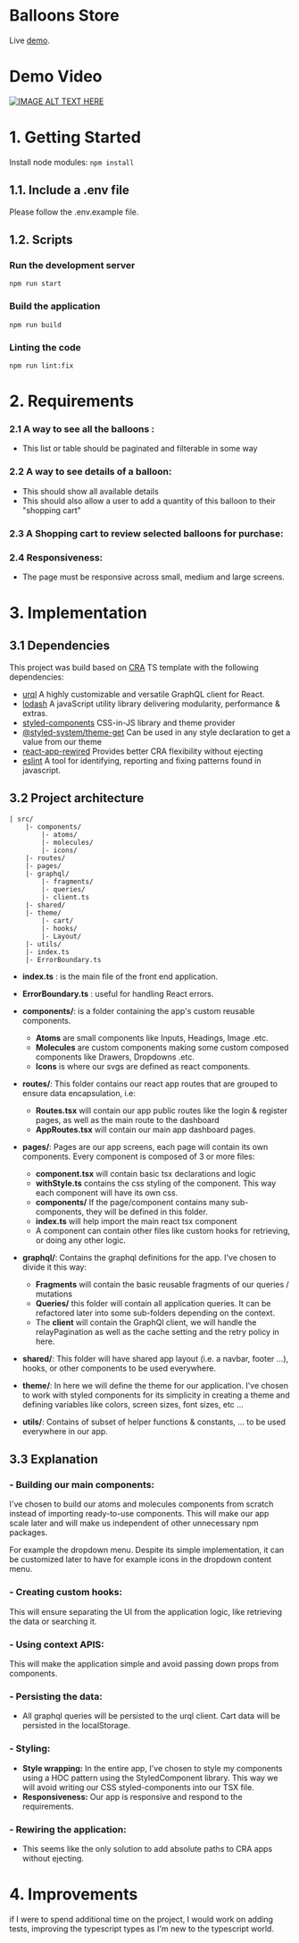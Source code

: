 # Balloons Store
Live [demo](https://balloonstore.netlify.app/).

# Demo Video
[![IMAGE ALT TEXT HERE](https://i.ibb.co/ZgTjWYq/store.png)](https://www.youtube.com/watch?v=s-53nM39V6o)

# 1. Getting Started

Install node modules: `npm install`

## 1.1. Include a .env file
Please follow the .env.example file.

## 1.2. Scripts
### Run the development server
`npm run start`
### Build the application
`npm run build`
### Linting the code
`npm run lint:fix`

# 2. Requirements

### 2.1 A way to see all the balloons :
* This list or table should be paginated and filterable in some way

### 2.2 A way to see details of a balloon:
* This should show all available details
* This should also allow a user to add a quantity of this balloon to their "shopping cart"

### 2.3 A Shopping cart to review selected balloons for purchase:

### 2.4 Responsiveness:
* The page must be responsive across small, medium and large screens.

# 3. Implementation

## 3.1 Dependencies
This project was build based on [CRA](https://github.com/facebook/create-react-app) TS template with the following dependencies:

- [urql](https://www.npmjs.com/package/urql)
  A highly customizable and versatile GraphQL client for React.
- [lodash](https://www.npmjs.com/package/lodash)
  A javaScript utility library delivering modularity, performance & extras.
- [styled-components](https://www.npmjs.com/package/styled-components)
  CSS-in-JS library and theme provider
- [@styled-system/theme-get](https://www.npmjs.com/package/@styled-system/theme-get)
  Can be used in any style declaration to get a value from our theme
- [react-app-rewired]()
  Provides better CRA flexibility without ejecting
- [eslint](https://www.npmjs.com/package/eslint)
  A tool for identifying, reporting and fixing patterns found in javascript.

## 3.2 Project architecture
```
| src/
    |- components/
        |- atoms/
        |- molecules/
        |- icons/
    |- routes/   
    |- pages/
    |- graphql/
        |- fragments/
        |- queries/
        |- client.ts
    |- shared/
    |- theme/
        |- cart/
        |- hooks/
        |- Layout/
    |- utils/
    |- index.ts
    |- ErrorBoundary.ts
```
* **index.ts** : is the main file of the front end application.
* **ErrorBoundary.ts** : useful for handling React errors.
* **components/**: is a folder containing the app's custom reusable components.
    - **Atoms** are small components like Inputs, Headings, Image .etc.
    - **Molecules** are custom components making some custom composed components like Drawers, Dropdowns .etc.
    - **Icons** is where our svgs are defined as react components.

* **routes/**: This folder contains our react app routes that are grouped to ensure data encapsulation,
  i.e:
    - **Routes.tsx** will contain our app public routes like the login & register pages, as well as the main route to the dashboard
    - **AppRoutes.tsx** will contain our main app dashboard pages.

* **pages/**: Pages are our app screens, each page will contain its own components. Every component is composed of 3 or more files:
    - **component.tsx** will contain basic tsx declarations and logic
    - **withStyle.ts** contains the css styling of the component. This way each component will have its own css.
    - **components/** If the page/component contains many sub-components, they will be defined in this folder.
    - **index.ts** will help import the main react tsx component
    - A component can contain other files like custom hooks for retrieving, or doing any other logic.

* **graphql/**: Contains the graphql definitions for the app. I've chosen to divide it this way:
    - **Fragments** will contain the basic reusable fragments of our queries / mutations
    -  **Queries/** this folder will contain all application queries. It can be refactored later into some sub-folders depending on the context.
    - The **client** will contain the GraphQl client, we will handle the relayPagination as well as the cache setting and the retry policy in here.

* **shared/**: This folder will have shared app layout (i.e. a navbar, footer ...), hooks, or other components to be used everywhere.

* **theme/**: In here we will define the theme for our application. I've chosen to work with styled components for its simplicity in creating a theme and
  defining variables like colors, screen sizes, font sizes, etc ...

* **utils/**: Contains of subset of helper functions & constants, ... to be used everywhere in our app.

## 3.3 Explanation

### - Building our main components:
I've chosen to build our atoms and molecules components from scratch instead of importing ready-to-use components.
This will make our app scale later and will make us independent of other unnecessary npm packages.

For example the dropdown menu. Despite its simple implementation,
it can be customized later to have for example icons in the dropdown content menu.

### - Creating custom hooks:
This will ensure separating the UI from the application logic, like retrieving the data or searching it.

### - Using context APIS:
This will make the application simple and avoid passing down props from components.

### - Persisting the data:
- All graphql queries will be persisted to the urql client. Cart data will be persisted in the localStorage.

### - Styling:
- **Style wrapping:** In the entire app, I've chosen to style my components using a HOC pattern using the StyledComponent library.
  This way we will avoid writing our CSS styled-components into our TSX file.
- **Responsiveness:** Our app is responsive and respond to the requirements.

### - Rewiring the application:
- This seems like the only solution to add absolute paths to CRA apps without ejecting.

# 4. Improvements
if I were to spend additional time on the project, I would work on adding tests,
improving the typescript types as I'm new to the typescript world.



